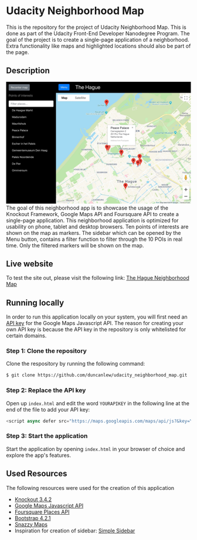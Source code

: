# Udacity Neighborhood Map
This is the repository for the project of Udacity Neighborhood Map. This is done as part of the Udacity Front-End Developer Nanodegree Program. The goal of the project is to create a single-page application of a neighborhood. Extra functionality like maps and highlighted locations should also be part of the page. 

## Description
![The Hague Neighborhood Map](images/screenshot.jpeg)
The goal of this neighborhood app is to showcase the usage of the Knockout Framework, Google Maps API and Foursquare API to create a single-page application. This neighborhood application is optimized for usability on phone, tablet and desktop browsers. Ten points of interests are shown on the map as markers. The sidebar which can be opened by the Menu button, contains a filter function to filter through the 10 POIs in real time. Only the filtered markers will be shown on the map. 

## Live website
To test the site out, please visit the following link: [The Hague Neighborhood Map](https://duncanlew.github.io/udacity_neighborhood_map/)


## Running locally
In order to run this application locally on your system, you will first need an [API key](https://developers.google.com/maps/documentation/javascript/get-api-key) for the Google Maps Javascript API. The reason for creating your own API key is because the API key in the repository is only whitelisted for certain domains. 

### Step 1: Clone the repository
Clone the respository by running the following command:
```html
$ git clone https://github.com/duncanlew/udacity_neighborhood_map.git
```
### Step 2: Replace the API key
Open up ```index.html``` and edit the word ```YOURAPIKEY``` in the following line at the end of the file to add your API key:
```javascript
<script async defer src="https://maps.googleapis.com/maps/api/js?&key=YOURAPIKEY&callback=initMap"></script>
```
### Step 3: Start the application
Start the application by opening ```index.html``` in your browser of choice and explore the app's features.

## Used Resources
The following resources were used for the creation of this application
* [Knockout 3.4.2](https://knockoutjs.com/)
* [Google Maps Javascript API](https://developers.google.com/maps/documentation/javascript/tutorial)
* [Foursquare Places API](https://developer.foursquare.com/places-api)
* [Bootstrap 4.2.1](https://getbootstrap.com/)
* [Snazzy Maps](https://snazzymaps.com/)
* Inspiration for creation of sidebar: [Simple Sidebar](https://startbootstrap.com/template-overviews/simple-sidebar/)
